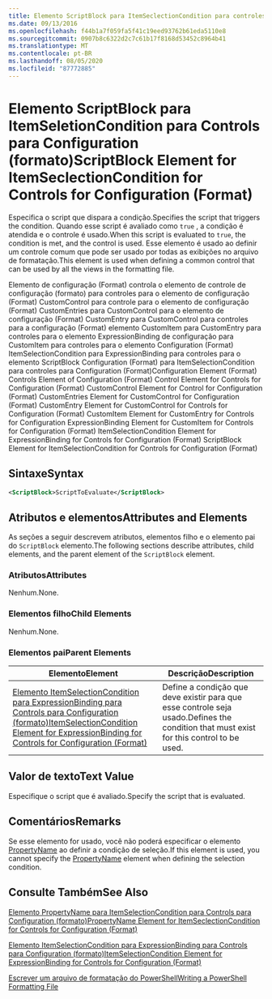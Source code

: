 ```yaml
---
title: Elemento ScriptBlock para ItemSeclectionCondition para controles para configuração (Format) | Microsoft Docs
ms.date: 09/13/2016
ms.openlocfilehash: f44b1a7f059fa5f41c19eed93762b61eda5110e8
ms.sourcegitcommit: 0907b8c6322d2c7c61b17f8168d53452c8964b41
ms.translationtype: MT
ms.contentlocale: pt-BR
ms.lasthandoff: 08/05/2020
ms.locfileid: "87772885"
---
```

# <a name="scriptblock-element-for-itemseclectioncondition-for-controls-for-configuration-format"></a><span data-ttu-id="d7fd6-102">Elemento ScriptBlock para ItemSeletionCondition para Controls para Configuration (formato)</span><span class="sxs-lookup"><span data-stu-id="d7fd6-102">ScriptBlock Element for ItemSeclectionCondition for Controls for Configuration (Format)</span></span>

<span data-ttu-id="d7fd6-103">Especifica o script que dispara a condição.</span><span class="sxs-lookup"><span data-stu-id="d7fd6-103">Specifies the script that triggers the condition.</span></span> <span data-ttu-id="d7fd6-104">Quando esse script é avaliado como `true` , a condição é atendida e o controle é usado.</span><span class="sxs-lookup"><span data-stu-id="d7fd6-104">When this script is evaluated to `true`, the condition is met, and the control is used.</span></span> <span data-ttu-id="d7fd6-105">Esse elemento é usado ao definir um controle comum que pode ser usado por todas as exibições no arquivo de formatação.</span><span class="sxs-lookup"><span data-stu-id="d7fd6-105">This element is used when defining a common control that can be used by all the views in the formatting file.</span></span>

<span data-ttu-id="d7fd6-106">Elemento de configuração (Format) controla o elemento de controle de configuração (formato) para controles para o elemento de configuração (Format) CustomControl para controle para o elemento de configuração (Format) CustomEntries para CustomControl para o elemento de configuração (Format) CustomEntry para CustomControl para controles para a configuração (Format) elemento CustomItem para CustomEntry para controles para o elemento ExpressionBinding de configuração para CustomItem para controles para o elemento Configuration (Format) ItemSelectionCondition para ExpressionBinding para controles para o elemento ScriptBlock Configuration (Format) para ItemSelectionCondition para controles para Configuration (Format)</span><span class="sxs-lookup"><span data-stu-id="d7fd6-106">Configuration Element (Format) Controls Element of Configuration (Format) Control Element for Controls for Configuration (Format) CustomControl Element for Control for Configuration (Format) CustomEntries Element for CustomControl for Configuration (Format) CustomEntry Element for CustomControl for Controls for Configuration (Format) CustomItem Element for CustomEntry for Controls for Configuration ExpressionBinding Element for CustomItem for Controls for Configuration (Format) ItemSelectionCondition Element for ExpressionBinding for Controls for Configuration (Format) ScriptBlock Element for ItemSelectionCondition for Controls for Configuration (Format)</span></span>

## <a name="syntax"></a><span data-ttu-id="d7fd6-107">Sintaxe</span><span class="sxs-lookup"><span data-stu-id="d7fd6-107">Syntax</span></span>

```xml
<ScriptBlock>ScriptToEvaluate</ScriptBlock>
```

## <a name="attributes-and-elements"></a><span data-ttu-id="d7fd6-108">Atributos e elementos</span><span class="sxs-lookup"><span data-stu-id="d7fd6-108">Attributes and Elements</span></span>

<span data-ttu-id="d7fd6-109">As seções a seguir descrevem atributos, elementos filho e o elemento pai do `ScriptBlock` elemento.</span><span class="sxs-lookup"><span data-stu-id="d7fd6-109">The following sections describe attributes, child elements, and the parent element of the `ScriptBlock` element.</span></span>

### <a name="attributes"></a><span data-ttu-id="d7fd6-110">Atributos</span><span class="sxs-lookup"><span data-stu-id="d7fd6-110">Attributes</span></span>

<span data-ttu-id="d7fd6-111">Nenhum.</span><span class="sxs-lookup"><span data-stu-id="d7fd6-111">None.</span></span>

### <a name="child-elements"></a><span data-ttu-id="d7fd6-112">Elementos filho</span><span class="sxs-lookup"><span data-stu-id="d7fd6-112">Child Elements</span></span>

<span data-ttu-id="d7fd6-113">Nenhum.</span><span class="sxs-lookup"><span data-stu-id="d7fd6-113">None.</span></span>

### <a name="parent-elements"></a><span data-ttu-id="d7fd6-114">Elementos pai</span><span class="sxs-lookup"><span data-stu-id="d7fd6-114">Parent Elements</span></span>

|<span data-ttu-id="d7fd6-115">Elemento</span><span class="sxs-lookup"><span data-stu-id="d7fd6-115">Element</span></span>|<span data-ttu-id="d7fd6-116">Descrição</span><span class="sxs-lookup"><span data-stu-id="d7fd6-116">Description</span></span>|
|-------------|-----------------|
|[<span data-ttu-id="d7fd6-117">Elemento ItemSelectionCondition para ExpressionBinding para Controls para Configuration (formato)</span><span class="sxs-lookup"><span data-stu-id="d7fd6-117">ItemSelectionCondition Element for ExpressionBinding for Controls for Configuration (Format)</span></span>](./itemselectioncondition-element-for-expressionbinding-for-controls-for-configuration-format.md)|<span data-ttu-id="d7fd6-118">Define a condição que deve existir para que esse controle seja usado.</span><span class="sxs-lookup"><span data-stu-id="d7fd6-118">Defines the condition that must exist for this control to be used.</span></span>|

## <a name="text-value"></a><span data-ttu-id="d7fd6-119">Valor de texto</span><span class="sxs-lookup"><span data-stu-id="d7fd6-119">Text Value</span></span>

<span data-ttu-id="d7fd6-120">Especifique o script que é avaliado.</span><span class="sxs-lookup"><span data-stu-id="d7fd6-120">Specify the script that is evaluated.</span></span>

## <a name="remarks"></a><span data-ttu-id="d7fd6-121">Comentários</span><span class="sxs-lookup"><span data-stu-id="d7fd6-121">Remarks</span></span>

<span data-ttu-id="d7fd6-122">Se esse elemento for usado, você não poderá especificar o elemento [PropertyName](./propertyname-element-for-itemseclectioncondition-for-controls-for-configuration-format.md) ao definir a condição de seleção.</span><span class="sxs-lookup"><span data-stu-id="d7fd6-122">If this element is used, you cannot specify the [PropertyName](./propertyname-element-for-itemseclectioncondition-for-controls-for-configuration-format.md) element when defining the selection condition.</span></span>

## <a name="see-also"></a><span data-ttu-id="d7fd6-123">Consulte Também</span><span class="sxs-lookup"><span data-stu-id="d7fd6-123">See Also</span></span>

[<span data-ttu-id="d7fd6-124">Elemento PropertyName para ItemSelectionCondition para Controls para Configuration (formato)</span><span class="sxs-lookup"><span data-stu-id="d7fd6-124">PropertyName Element for ItemSeclectionCondition for Controls for Configuration (Format)</span></span>](./propertyname-element-for-itemseclectioncondition-for-controls-for-configuration-format.md)

[<span data-ttu-id="d7fd6-125">Elemento ItemSelectionCondition para ExpressionBinding para Controls para Configuration (formato)</span><span class="sxs-lookup"><span data-stu-id="d7fd6-125">ItemSelectionCondition Element for ExpressionBinding for Controls for Configuration (Format)</span></span>](./itemselectioncondition-element-for-expressionbinding-for-controls-for-configuration-format.md)

[<span data-ttu-id="d7fd6-126">Escrever um arquivo de formatação do PowerShell</span><span class="sxs-lookup"><span data-stu-id="d7fd6-126">Writing a PowerShell Formatting File</span></span>](./writing-a-powershell-formatting-file.md)
